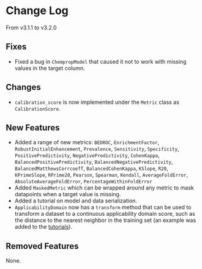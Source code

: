 # Change Log

From v3.1.1 to v3.2.0

## Fixes

- Fixed a bug in `ChempropModel` that caused it not to work with missing values in the
  target column.

## Changes

- `calibration_score` is now implemented under the `Metric` class as `CalibrationScore`.

## New Features

- Added a range of new
  metrics: `BEDROC`, `EnrichmentFactor`, `RobustInitialEnhancement`,
  `Prevalence`, `Sensitivity`, `Specificity`, `PositivePredictivity`, `NegativePredictivity`,
  `CohenKappa`, `BalancedPositivePredictivity`, `BalancedNegativePredictivity`,
  `BalancedMatthewsCorrcoeff`, `BalancedCohenKappa`, `KSlope`, `R20`, `KPrimeSlope`,
  `RPrime20`, `Pearson`, `Spearman`, `Kendall`, `AverageFoldError`,
  `AbsoluteAverageFoldError`, `PercentageWithinFoldError`
- Added `MaskedMetric` which can be wrapped around any metric to mask datapoints
  when a target value is missing.
- Added a tutorial on model and data serialization.
- `ApplicabilityDomain` now has a `transform` method that can be used to transform
  a dataset to a continuous applicability domain score, such as the distance to the
  nearest neighbor in the training set (an example was added to the
  [tutorials](./tutorials/basics/data/applicability_domain.ipynb)).

## Removed Features

None.

